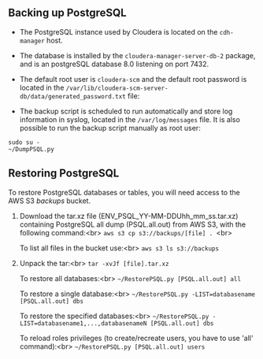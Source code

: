 ## Backing up PostgreSQL

* The PostgreSQL instance used by Cloudera is located on the `cdh-manager` host. 

* The database is installed by the `cloudera-manager-server-db-2` package, and is an postgreSQL database 8.0 listening on port 7432.

* The default root user is `cloudera-scm` and the default root password is located in the `/var/lib/cloudera-scm-server-db/data/generated_password.txt` file:

* The backup script is scheduled to run automatically and store log information in syslog, located in the `/var/log/messages` file. It is also possible to run the backup script manually as root user:
```
sudo su -
~/DumpPSQL.py
```

## Restoring PostgreSQL

To restore PostgreSQL databases or tables, you will need access to the AWS S3 *backups* bucket.

1. Download the tar.xz file (ENV_PSQL_YY-MM-DDUhh_mm_ss.tar.xz) containing PostgreSQL all dump (PSQL.all.out) from AWS S3, with the following command:<br\>
   `aws s3 cp s3://backups/[file] . `<br\>

   To list all files in the bucket use:<br\>
   `aws s3 ls s3://backups`

2. Unpack the tar:<br\>
   `tar -xvJf [file].tar.xz`

   To restore all databases:<br\>
   `~/RestorePSQL.py [PSQL.all.out] all`

   To restore a single database:<br\>
   `~/RestorePSQL.py -LIST=databasename [PSQL.all.out] dbs`

   To restore the specified databases:<br\>
   `~/RestorePSQL.py -LIST=databasename1,...,databasenameN [PSQL.all.out] dbs`

   To reload roles privileges (to create/recreate users, you have to use 'all' command):<br\>
   `~/RestorePSQL.py [PSQL.all.out] users`
